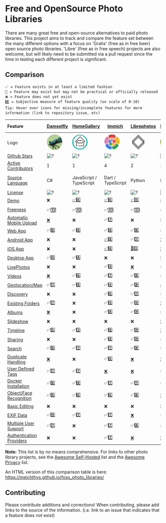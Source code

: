 # Free and OpenSource Photo Libraries

There are many great free and open-source alternatives to paid photo libraries. This project aims to track and compare the feature set between the many different options with a focus on 'Gratis' (free as in free beer) open source photo libraries. 'Libre' (free as in free speech) projects are also welcome, but will likely need to be submitted via a pull request since the time in testing each different project is significant.

## Comparison

```
✅ = Feature exists in at least a limited fashion
🚧 = Feature may exist but may not be practical or officially released
❌ = Feature does not yet exist
#️⃣ = Subjective measure of feature quality (on scale of 0-10)
Tip: Hover over icons for missing/incomplete features for more information (link to repository issue, etc)
```


| Feature                                                          | [Damselfly](https://github.com/Webreaper/Damselfly)                                             | [HomeGallery](https://github.com/xemle/home-gallery)                                                | [Immich](https://github.com/alextran1502/immich)                                         | [Librephotos](https://github.com/LibrePhotos/librephotos)                                          | [Lychee](https://github.com/LycheeOrg/Lychee)                                            | [Nextcloud Photos](https://github.com/nextcloud/photos/)                                                   | [Nextcloud Memories](https://github.com/pulsejet/memories)                                   | [Photonix](https://github.com/photonixapp/photonix)                                          | [Photofield](https://github.com/SmilyOrg/photofield)                                                      | [PiGallery2](https://github.com/bpatrik/pigallery2)                                              | [Photoprism](https://github.com/photoprism/photoprism)                                           | [Photoview](https://github.com/photoview/photoview)                                            | [Piwigo](https://github.com/Piwigo/Piwigo)                                               | [Snapcrescent](https://github.com/snapcrescent/snapcrescent)                                         |
| :----------------------------------------------------------------- | :------------------------------------------------------------------------------------------------ | ----------------------------------------------------------------------------------------------------- | ------------------------------------------------------------------------------------------ | ---------------------------------------------------------------------------------------------------- | ------------------------------------------------------------------------------------------ | ------------------------------------------------------------------------------------------------------------ | ---------------------------------------------------------------------------------------------- | ---------------------------------------------------------------------------------------------- | ----------------------------------------------------------------------------------------------------------- | -------------------------------------------------------------------------------------------------- | -------------------------------------------------------------------------------------------------- | ------------------------------------------------------------------------------------------------ | ------------------------------------------------------------------------------------------ | ------------------------------------------------------------------------------------------------------ |
| Logo                                                             | <img src="logos/damselfly.png" style="width: 50px; border-radius: 100%"  alt="Dameslfly  Logo"/> | <img src="logos/homegallery.png" style="width: 50px; border-radius: 100%"  alt="HomeGallery  Logo"/> | <img src="logos/immich.svg" style="width: 50px; border-radius: 100%"  alt="Immich Logo"/> | <img src="logos/librephotos.png" style="width: 50px; border-radius: 100%"  alt="Librephotos Logo"/> | <img src="logos/lychee.png" style="width: 50px; border-radius: 100%"  alt="Lychee Logo"/> | <img src="logos/nextcloudphotos.png" style="width: 50px; border-radius: 100%"  alt="NextcloudPhotos Logo"/> | <img src="logos/memories.svg" style="width: 50px; border-radius: 100%"  alt="Memories Logo"/> | <img src="logos/photonix.svg" style="width: 50px; border-radius: 100%"  alt="Photonix Logo"/> | <img src="logos/photofield.png" style="width: 50px; border-radius: 100%"  alt="Photofield Logo"/>          | <img src="logos/pigallery2.png" style="width: 50px; border-radius: 100%"  alt="PiGallery2 Logo"/> | <img src="logos/photoprism.png" style="width: 50px; border-radius: 100%"  alt="Photoprism Logo"/> | <img src="logos/photoview.png" style="width: 50px; border-radius: 100%"  alt="Photoview Logo"/> | <img src="logos/piwigo.png" style="width: 50px; border-radius: 100%"  alt="Piwigo Logo"/> | <img src="logos/snapcrescent.png" style="width: 50px; border-radius: 100%"  alt="Snapcrescent Logo"/> |
| [Github Stars](features.md#github-stars)                         | ![?](https://img.shields.io/github/stars/Webreaper/Damselfly?label=%20)                         | ![?](https://img.shields.io/github/stars/xemle/home-gallery?label=%20)                              | ![?](https://img.shields.io/github/stars/alextran1502/immich?label=%20)                  | ![?](https://img.shields.io/github/stars/LibrePhotos/librephotos?label=%20)                        | ![?](https://img.shields.io/github/stars/LycheeOrg/Lychee?label=%20)                     | ![?](https://img.shields.io/github/stars/nextcloud/photos?label=%20)                                       | ![?](https://img.shields.io/github/stars/pulsejet/memories?label=%20)                        | ![?](https://img.shields.io/github/stars/photonixapp/photonix?label=%20)                     | ![?](https://img.shields.io/github/stars/smilyorg/photofield?label=%20)                                   | ![?](https://img.shields.io/github/stars/bpatrik/pigallery2?label=%20)                           | ![?](https://img.shields.io/github/stars/photoprism/photoprism?label=%20)                        | ![?](https://img.shields.io/github/stars/photoview/photoview?label=%20)                        | ![?](https://img.shields.io/github/stars/Piwigo/Piwigo?label=%20)                        | ![?](https://img.shields.io/github/stars/snapcrescent/snapcrescent?label=%20)                        |
| [Active Contributors](features.md#active-contributors)           | 1                                                                                               | 1                                                                                                   | 4                                                                                        | 2                                                                                                  | 3                                                                                        | 3                                                                                                          | 1                                                                                            | 1                                                                                            | 1                                                                                                         | 1                                                                                                | 4                                                                                                | 1                                                                                              | 3                                                                                        | 1                                                                                                    |
| [Source Language](features.md#source-language)                   | C#                                                                                              | JavaScript / TypeScript                                                                             | Dart / TypeScript                                                                        | Python                                                                                             | PHP                                                                                      | JavaScript                                                                                                 | PHP / Vue                                                                                    | Python                                                                                       | Go / Vue                                                                                                  | TypeScript                                                                                       | Go                                                                                               | Typescript / Go                                                                                | PHP                                                                                      | Java / Typscript / Dart                                                                              |
| [License](features.md#license)                                   | ![?](https://img.shields.io/github/license/Webreaper/Damselfly?label=%20)                       | ![?](https://img.shields.io/github/license/xemle/home-gallery?label=%20)                            | ![?](https://img.shields.io/github/license/alextran1502/immich?label=%20)                | ![?](https://img.shields.io/github/license/LibrePhotos/librephotos?label=%20)                      | ![?](https://img.shields.io/github/license/LycheeOrg/Lychee?label=%20)                   | ![?](https://img.shields.io/github/license/nextcloud/photos?label=%20)                                     | ![?](https://img.shields.io/github/license/pulsejet/memories?label=%20)                      | ![?](https://img.shields.io/github/license/photonixapp/photonix?label=%20)                   | ![?](https://img.shields.io/github/license/smilyorg/photofield?label=%20)                                 | ![?](https://img.shields.io/github/license/bpatrik/pigallery2?label=%20)                         | ![?](https://img.shields.io/static/v1?label=%20&message=GPL-3.0&color=orange)                    | ![?](https://img.shields.io/github/license/photoview/photoview?label=%20)                      | ![?](https://img.shields.io/github/license/Piwigo/Piwigo?label=%20)                      | ![?](https://img.shields.io/github/license/snapcrescent/snapcrescent?label=%20)                      |
| [Demo](features.md#demo)                                         | ❌                                                                                              | [✅](https://demo.home-gallery.org/https://demo.photoprism.app/library/brow)6️⃣                   | [✅](https://demo.immich.app/)6️⃣                                                      | [✅](https://demo2.librephotos.com/ "User:demo Pass:demo1234")5️⃣                                | [✅](https://lycheeorg.github.io/demo/)4️⃣                                             | [✅](https://nextcloud.com/instant-trial/)4️⃣                                                            | [✅](https://demo.memories.gallery/apps/memories/)8️⃣                                      | [✅](https://demo.photonix.org/login)8️⃣                                                   | [✅](https://demo.photofield.dev/)6️⃣                                                                   | [✅](https://pigallery2.onrender.com/)8️⃣                                                      | [✅](https://demo.photoprism.app/library/browse)9️⃣                                            | [✅](https://photos.qpqp.dk/ "User:demo Pass:demo")9️⃣                                       | [✅](https://piwigo.org/demo)9️⃣                                                       | [✅](https://demo.snapcrescent.app)9️⃣                                                             |
| [Freeness](features.md#freeness)                                 | ✅🔟                                                                                            | ✅🔟                                                                                                | ✅🔟                                                                                     | ✅🔟                                                                                               | ✅🔟                                                                                     | ✅🔟                                                                                                       | ✅🔟                                                                                         | ✅🔟                                                                                         | ✅🔟                                                                                                      | ✅🔟                                                                                             | [🚧](https://photoprism.app/get)7️⃣                                                            | ✅🔟                                                                                           | ✅🔟                                                                                     | ✅🔟                                                                                                 |
| [Automatic Mobile Upload](features.md#automatic-mobile-upload)   | [❌](https://github.com/Webreaper/Damselfly/issues/40)                                          | ❌                                                                                                  | ✅7️⃣                                                                                  | ❌                                                                                                 | ❌                                                                                       | ✅7️⃣                                                                                                    | ✅7️⃣                                                                                      | ❌                                                                                           | ❌                                                                                                        | ❌                                                                                               | ✅6️⃣                                                                                          | [❌](https://github.com/photoview/photoview/issues/129)                                        | ✅7️⃣                                                                                  | ✅7️⃣                                                                                              |
| [Web App](features.md#web-app)                                   | ✅8️⃣                                                                                         | ✅8️⃣                                                                                             | ✅8️⃣                                                                                  | ✅8️⃣                                                                                            | ✅8️⃣                                                                                  | ✅7️⃣                                                                                                    | ✅9️⃣                                                                                      | ✅7️⃣                                                                                      | ✅9️⃣                                                                                                   | ✅7️⃣                                                                                          | ✅7️⃣                                                                                          | ✅8️⃣                                                                                        | ✅8️⃣                                                                                  | ✅7️⃣                                                                                              |
| [Android App](features.md#android-app)                           | ❌                                                                                              | ❌                                                                                                  | [✅](https://github.com/alextran1502/immich#step-4-run-mobile-app)8️⃣                  | ✅[7️⃣](https://github.com/savvasdalkitsis/uhuruphotos-android)                                  | [❌](https://github.com/LycheeOrg/Lychee/issues/1013)                                    | [✅](https://github.com/nextcloud/android)3️⃣                                                            | [✅](https://github.com/nextcloud/android)3️⃣                                              | ✅[4️⃣](https://github.com/photonixapp/photonix-mobile)                                    | ❌                                                                                                        | ❌                                                                                               | [🚧](https://docs.photoprism.app/user-guide/pwa/)4️⃣                                           | [🚧](https://github.com/photoview/photoview/issues/701)3️⃣                                   | [✅](https://www.piwigo.org/mobile-applications)7️⃣                                    | [✅](https://github.com/snapcrescent/snapcrescent/releases)7️⃣                                     |
| [iOS App](features.md#ios-app)                                   | ❌                                                                                              | ❌                                                                                                  | [✅](https://github.com/alextran1502/immich#step-4-run-mobile-app)8️⃣                  | [🚧](https://github.com/LibrePhotos/librephotos-mobile)3️⃣                                       | [❌](https://github.com/LycheeOrg/Lychee/issues/1013)                                    | [✅](https://github.com/nextcloud/ios)3️⃣                                                                | [✅](https://github.com/nextcloud/ios)3️⃣                                                  | ✅[4️⃣](https://github.com/photonixapp/photonix-mobile)                                    | ❌                                                                                                        | ❌                                                                                               | [🚧](https://docs.photoprism.app/user-guide/pwa/)4️⃣                                           | [✅](https://apps.apple.com/dk/app/photoview-media-gallery/id1578380271)6️⃣                  | [✅](https://www.piwigo.org/mobile-applications)7️⃣                                    | ❌                                                                                                   |
| [Desktop App](features.md#desktop-app)                           | ✅9️⃣                                                                                         | ✅8️⃣                                                                                             | ❌                                                                                       | ❌                                                                                                 | ❌                                                                                       | [✅](https://github.com/nextcloud/desktop)2️⃣                                                            | [✅](https://github.com/nextcloud/desktop)2️⃣                                              | [❌](https://github.com/photonixapp/photonix/issues/61)                                      | ❌                                                                                                        | ❌                                                                                               | ❌                                                                                               | ❌                                                                                             | ❌                                                                                       | ❌                                                                                                   |
| [LivePhotos](features.md#livephotos)                             | ❌                                                                                              | ❌                                                                                                  | ✅9️⃣                                                                                  | [❌](https://github.com/LibrePhotos/librephotos/issues/287)                                        | ✅[6️⃣](https://github.com/LycheeOrg/Lychee/issues/1283)                               | [✅️3️⃣](https://github.com/nextcloud/photos/issues/344)                                                | ✅8️⃣                                                                                      | [❌](https://github.com/photonixapp/photonix/issues/250)                                     | [❌](https://github.com/SmilyOrg/photofield/issues/52)                                                    | ❌                                                                                               | ✅7️⃣                                                                                          | [❌](https://github.com/photoview/photoview/issues/273)                                        | [❌](https://github.com/Piwigo/Piwigo/issues/1677)                                       | ❌                                                                                                   |
| [Videos](features.md#videos)                                     | [❌](https://github.com/Webreaper/Damselfly/issues/82)                                          | ✅6️⃣                                                                                             | ✅[7️⃣](https://github.com/immich-app/immich/issues/203)                               | ✅8️⃣                                                                                            | ✅6️⃣                                                                                  | ✅5️⃣                                                                                                    | ✅7️⃣                                                                                      | [❌](https://github.com/photonixapp/photonix/issues/295)                                     | [✅](https://github.com/SmilyOrg/photofield/issues/27)3️⃣                                               | ✅8️⃣                                                                                          | ✅7️⃣                                                                                          | ✅7️⃣                                                                                        | ✅4️⃣                                                                                  | ✅7️⃣                                                                                              |
| [Geolocation/Map](features.md#geolocation/map)                   | ✅7️⃣                                                                                         | ✅8️⃣                                                                                             | ✅4️⃣                                                                                  | ✅8️⃣                                                                                            | [✅5️⃣](https://github.com/LycheeOrg/Lychee/issues/1051)                               | ✅6️⃣                                                                                                    | ✅9️⃣                                                                                      | ✅9️⃣                                                                                      | ❌                                                                                                        | ✅8️⃣                                                                                          | ✅6️⃣                                                                                          | ✅8️⃣                                                                                        | ✅7️⃣                                                                                  | ❌                                                                                                   |
| [Discovery](features.md#discovery)                               | ❌                                                                                              | ❌                                                                                                  | ✅6️⃣                                                                                  | ✅7️⃣                                                                                            | ✅6️⃣                                                                                  | ✅6️⃣                                                                                                    | ✅7️⃣                                                                                      | ❌                                                                                           | ❌                                                                                                        | ❌                                                                                               | ✅6️⃣                                                                                          | ❌                                                                                             | ✅1️⃣                                                                                  | ❌                                                                                                   |
| [Existing Folders](features.md#existing-folders)                 | ✅7️⃣                                                                                         | ❌                                                                                                  | ✅[4️⃣](https://immich.app/docs/features/read-only-gallery)                            | ✅4️⃣                                                                                            | [❌](https://github.com/LycheeOrg/Lychee/issues/1096)                                    | ✅7️⃣                                                                                                    | ✅9️⃣                                                                                      | [❌](https://github.com/photonixapp/photonix/issues/411)                                     | ✅[4️⃣](https://github.com/SmilyOrg/photofield/issues/45)                                               | ✅5️⃣                                                                                          | ✅9️⃣                                                                                          | ✅5️⃣                                                                                        | [✅](https://github.com/Piwigo/Piwigo/issues/960)7️⃣                                   | ❌                                                                                                   |
| [Albums](features.md#albums)                                     | [❌](https://github.com/Webreaper/Damselfly/issues/238)                                         | ❌                                                                                                  | ✅8️⃣                                                                                  | ✅9️⃣                                                                                            | ✅8️⃣                                                                                  | ✅4️⃣                                                                                                    | ✅8️⃣                                                                                      | ✅5️⃣                                                                                      | ❌                                                                                                        | ✅6️⃣                                                                                          | ✅8️⃣                                                                                          | ✅6️⃣                                                                                        | ✅8️⃣                                                                                  | ✅5️⃣                                                                                              |
| [Slideshow](features.md#slideshow)                               | ❌                                                                                              | ❌                                                                                                  | ❌                                                                                       | ❌                                                                                                 | [❌](https://github.com/LycheeOrg/Lychee/issues/949)                                     | ✅5️⃣                                                                                                    | ✅5️⃣                                                                                      | [❌](https://github.com/photonixapp/photonix/issues/427)                                     | ✅6️⃣                                                                                                   | ✅7️⃣                                                                                          | ✅6️⃣                                                                                          | [❌](https://github.com/photoview/photoview/issues/51)                                         | ✅5️⃣                                                                                  | ❌                                                                                                   |
| [Timeline](features.md#timeline)                                 | ✅5️⃣                                                                                         | ✅3️⃣                                                                                             | ✅8️⃣                                                                                  | ✅9️⃣                                                                                            | [❌](https://github.com/LycheeOrg/Lychee/issues/1050)                                    | ✅4️⃣                                                                                                    | ✅9️⃣                                                                                      | ✅5️⃣                                                                                      | ✅6️⃣                                                                                                   | ✅5️⃣                                                                                          | ✅5️⃣                                                                                          | ✅9️⃣                                                                                        | ✅3️⃣                                                                                  | ✅5️⃣                                                                                              |
| [Sharing](features.md#sharing)                                   | ❌                                                                                              | ❌                                                                                                  | ✅8️⃣                                                                                  | ✅9️⃣                                                                                            | ✅9️⃣                                                                                  | ✅8️⃣                                                                                                    | ✅8️⃣                                                                                      | ❌                                                                                           | ❌                                                                                                        | ✅7️⃣                                                                                          | ✅7️⃣                                                                                          | ✅8️⃣                                                                                        | ✅5️⃣                                                                                  | ✅5️⃣                                                                                              |
| [Search](features.md#search)                                     | ✅8️⃣                                                                                         | ✅7️⃣                                                                                             | ✅7️⃣                                                                                  | ✅8️⃣                                                                                            | ✅5️⃣                                                                                  | ✅4️⃣                                                                                                    | ✅4️⃣                                                                                      | ✅8️⃣                                                                                      | ✅9️⃣                                                                                                   | ✅7️⃣                                                                                          | ✅8️⃣                                                                                          | ✅5️⃣                                                                                        | ✅7️⃣                                                                                  | ❌                                                                                                   |
| [Duplicate Handling](features.md#duplicate-handling)             | [❌](https://github.com/Webreaper/Damselfly/issues/97)                                          | ❌                                                                                                  | ✅6️⃣                                                                                  | [❌](https://github.com/LibrePhotos/librephotos/issues/753)                                        | [❌](https://github.com/LycheeOrg/Lychee/issues/1762)                                    | ✅[6️⃣](https://apps.nextcloud.com/apps/mediadc)                                                         | ✅[6️⃣](https://apps.nextcloud.com/apps/mediadc)                                           | [❌](https://github.com/photonixapp/photonix/issues/422)                                     | ❌                                                                                                        | ✅5️⃣                                                                                          | ✅[6️⃣](https://docs.photoprism.app/user-guide/library/duplicates/)                            | [❌](https://github.com/photoview/photoview/issues/801)                                        | ✅6️⃣                                                                                  | ✅7️⃣                                                                                              |
| [User Defined Tags](features.md#photo-tagging)                   | ✅7️⃣                                                                                         | ✅7️⃣                                                                                             | [❌](https://github.com/immich-app/immich/issues/838)                                    | [❌](https://github.com/LibrePhotos/librephotos/issues/525)                                        | ✅5️⃣                                                                                  | ✅️3️⃣                                                                                                  | ✅️3️⃣                                                                                    | ✅6️⃣                                                                                      | ✅6️⃣                                                                                                   | ❌                                                                                               | ✅5️⃣                                                                                          | ❌                                                                                             | ✅7️⃣                                                                                  | ❌                                                                                                   |
| [Docker Installation](features.md#docker-installation)           | ✅8️⃣                                                                                         | ✅8️⃣                                                                                             | ✅7️⃣                                                                                  | ✅7️⃣                                                                                            | ✅7️⃣                                                                                  | [✅](https://github.com/nextcloud/all-in-one#nextcloud-all-in-one)6️⃣                                    | [✅](https://github.com/nextcloud/all-in-one#nextcloud-all-in-one)6️⃣                      | ✅8️⃣                                                                                      | ✅7️⃣                                                                                                   | ✅7️⃣                                                                                          | ✅6️⃣                                                                                          | ✅8️⃣                                                                                        | [✅](https://hub.docker.com/r/linuxserver/piwigo)7️⃣                                   | ✅8️⃣                                                                                              |
| [Object/Face Recognition](features.md#object/face-recognition)   | ✅8️⃣                                                                                         | ✅6️⃣                                                                                             | ✅6️⃣                                                                                  | ✅8️⃣                                                                                            | [❌](https://github.com/LycheeOrg/Lychee/issues/1266)                                    | [✅8️⃣](https://github.com/nextcloud/recognize)                                                          | [✅8️⃣](https://github.com/nextcloud/recognize)                                            | ✅8️⃣                                                                                      | ✅7️⃣                                                                                                   | ✅6️⃣                                                                                          | ✅9️⃣                                                                                          | ✅6️⃣                                                                                        | [✅](https://github.com/Piwigo/Piwigo/issues/1159)5️⃣                                  | ❌                                                                                                   |
| [Basic Editing](features.md#basic-editing)                       | ❌                                                                                              | ❌                                                                                                  | ❌                                                                                       | ❌                                                                                                 | ❌                                                                                       | ✅6️⃣                                                                                                    | ✅6️⃣                                                                                      | ❌                                                                                           | ❌                                                                                                        | ❌                                                                                               | ❌                                                                                               | ❌                                                                                             | ❌                                                                                       | ❌                                                                                                   |
| [EXIF Data](features.md#exif-data)                               | ✅9️⃣                                                                                         | ✅7️⃣                                                                                             | ✅7️⃣                                                                                  | [❌](https://github.com/LibrePhotos/librephotos/issues/77)                                         | ✅7️⃣                                                                                  | [❌](https://github.com/nextcloud/photos/issues/226)                                                       | ✅8️⃣                                                                                      | ✅7️⃣                                                                                      | [🚧](https://github.com/SmilyOrg/photofield/pull/59https://github.com/LibrePhotos/librephotos-mobil)3️⃣ | ✅7️⃣                                                                                          | ✅9️⃣                                                                                          | ✅7️⃣                                                                                        | ✅6️⃣                                                                                  | ✅7️⃣                                                                                              |
| [Multiple User Support](features.md#multiple-user-support)       | ✅7️⃣                                                                                         | ❌                                                                                                  | ✅7️⃣                                                                                  | ✅8️⃣                                                                                            | ✅6️⃣                                                                                  | ✅9️⃣                                                                                                    | ✅9️⃣                                                                                      | ✅7️⃣                                                                                      | [❌](https://github.com/SmilyOrg/photofield/issues/28)                                                    | ✅7️⃣                                                                                          | [❌](https://github.com/photoprism/photoprism/issues/98)                                         | ✅6️⃣                                                                                        | ✅8️⃣                                                                                  | ✅5️⃣                                                                                              |
| [Authentication Providers](features.md#authentication-providers) | ❌                                                                                              | ❌                                                                                                  | ✅7️⃣                                                                                  | [❌](https://github.com/LibrePhotos/librephotos/issues/616)                                        | [❌](https://github.com/LycheeOrg/Lychee/issues/1844)                                    | ✅9️⃣                                                                                                    | ✅9️⃣                                                                                      | [❌](https://github.com/photonixapp/photonix/issues/432)                                     | ❌                                                                                                        | [❌](https://github.com/bpatrik/pigallery2/issues/389)                                           | [🚧](https://github.com/photoprism/photoprism/issues/782)                                        | [❌](https://github.com/photoview/photoview/issues/624)                                        | ✅5️⃣                                                                                  | ❌                                                                                                   |

**Note:** This list is by no means comprehensive. For links to other photo library projects, see the [Awesome Self-Hosted](https://github.com/awesome-selfhosted/awesome-selfhosted#photo-and-video-galleries) list and the [Awesome Privacy](https://github.com/pluja/awesome-privacy#photo-storage) list.

An HTML version of this comparison table is here: https://meichthys.github.io/foss_photo_libraries/

## Contributing

Please contribute additions and corrections!
When contributing, please add links to the source of the information.
(i.e. link to an issue that indicates that a feature does not exist)
